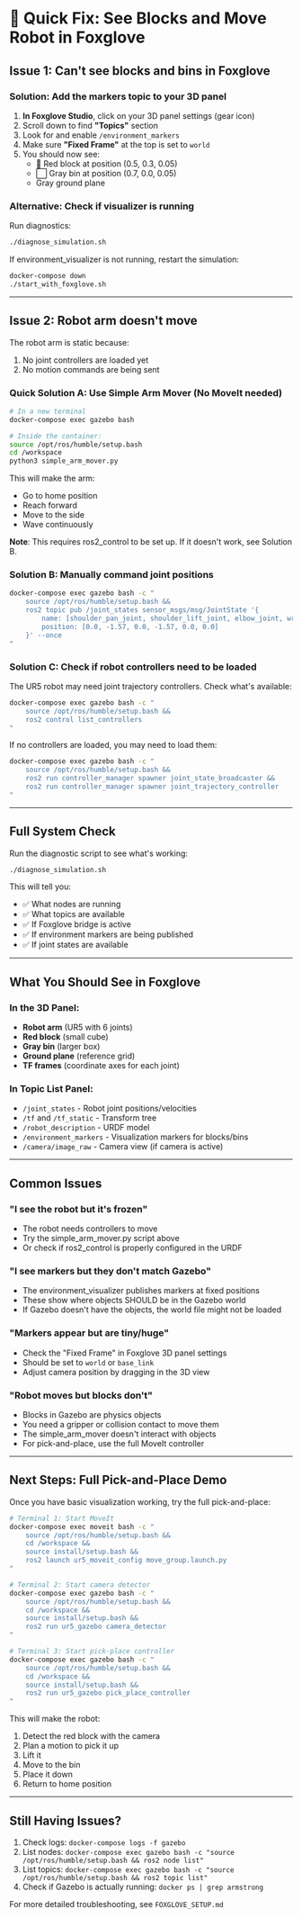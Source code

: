 # 🦊 Quick Fix: See Blocks and Move Robot in Foxglove

## Issue 1: Can't see blocks and bins in Foxglove

### Solution: Add the markers topic to your 3D panel

1. **In Foxglove Studio**, click on your 3D panel settings (gear icon)
2. Scroll down to find **"Topics"** section
3. Look for and enable `/environment_markers`
4. Make sure **"Fixed Frame"** at the top is set to `world`
5. You should now see:
   - 🔴 Red block at position (0.5, 0.3, 0.05)
   - ⬜ Gray bin at position (0.7, 0.0, 0.05)
   - Gray ground plane

### Alternative: Check if visualizer is running

Run diagnostics:
```bash
./diagnose_simulation.sh
```

If environment_visualizer is not running, restart the simulation:
```bash
docker-compose down
./start_with_foxglove.sh
```

---

## Issue 2: Robot arm doesn't move

The robot arm is static because:
1. No joint controllers are loaded yet
2. No motion commands are being sent

### Quick Solution A: Use Simple Arm Mover (No MoveIt needed)

```bash
# In a new terminal
docker-compose exec gazebo bash

# Inside the container:
source /opt/ros/humble/setup.bash
cd /workspace
python3 simple_arm_mover.py
```

This will make the arm:
- Go to home position
- Reach forward
- Move to the side
- Wave continuously

**Note**: This requires ros2_control to be set up. If it doesn't work, see Solution B.

### Solution B: Manually command joint positions

```bash
docker-compose exec gazebo bash -c "
    source /opt/ros/humble/setup.bash &&
    ros2 topic pub /joint_states sensor_msgs/msg/JointState '{
        name: [shoulder_pan_joint, shoulder_lift_joint, elbow_joint, wrist_1_joint, wrist_2_joint, wrist_3_joint],
        position: [0.0, -1.57, 0.0, -1.57, 0.0, 0.0]
    }' --once
"
```

### Solution C: Check if robot controllers need to be loaded

The UR5 robot may need joint trajectory controllers. Check what's available:

```bash
docker-compose exec gazebo bash -c "
    source /opt/ros/humble/setup.bash &&
    ros2 control list_controllers
"
```

If no controllers are loaded, you may need to load them:

```bash
docker-compose exec gazebo bash -c "
    source /opt/ros/humble/setup.bash &&
    ros2 run controller_manager spawner joint_state_broadcaster &&
    ros2 run controller_manager spawner joint_trajectory_controller
"
```

---

## Full System Check

Run the diagnostic script to see what's working:

```bash
./diagnose_simulation.sh
```

This will tell you:
- ✅ What nodes are running
- ✅ What topics are available
- ✅ If Foxglove bridge is active
- ✅ If environment markers are being published
- ✅ If joint states are available

---

## What You Should See in Foxglove

### In the 3D Panel:
- **Robot arm** (UR5 with 6 joints)
- **Red block** (small cube)
- **Gray bin** (larger box)
- **Ground plane** (reference grid)
- **TF frames** (coordinate axes for each joint)

### In Topic List Panel:
- `/joint_states` - Robot joint positions/velocities
- `/tf` and `/tf_static` - Transform tree
- `/robot_description` - URDF model
- `/environment_markers` - Visualization markers for blocks/bins
- `/camera/image_raw` - Camera view (if camera is active)

---

## Common Issues

### "I see the robot but it's frozen"
- The robot needs controllers to move
- Try the simple_arm_mover.py script above
- Or check if ros2_control is properly configured in the URDF

### "I see markers but they don't match Gazebo"
- The environment_visualizer publishes markers at fixed positions
- These show where objects SHOULD be in the Gazebo world
- If Gazebo doesn't have the objects, the world file might not be loaded

### "Markers appear but are tiny/huge"
- Check the "Fixed Frame" in Foxglove 3D panel settings
- Should be set to `world` or `base_link`
- Adjust camera position by dragging in the 3D view

### "Robot moves but blocks don't"
- Blocks in Gazebo are physics objects
- You need a gripper or collision contact to move them
- The simple_arm_mover doesn't interact with objects
- For pick-and-place, use the full MoveIt controller

---

## Next Steps: Full Pick-and-Place Demo

Once you have basic visualization working, try the full pick-and-place:

```bash
# Terminal 1: Start MoveIt
docker-compose exec moveit bash -c "
    source /opt/ros/humble/setup.bash &&
    cd /workspace &&
    source install/setup.bash &&
    ros2 launch ur5_moveit_config move_group.launch.py
"

# Terminal 2: Start camera detector
docker-compose exec gazebo bash -c "
    source /opt/ros/humble/setup.bash &&
    cd /workspace &&
    source install/setup.bash &&
    ros2 run ur5_gazebo camera_detector
"

# Terminal 3: Start pick-place controller
docker-compose exec gazebo bash -c "
    source /opt/ros/humble/setup.bash &&
    cd /workspace &&
    source install/setup.bash &&
    ros2 run ur5_gazebo pick_place_controller
"
```

This will make the robot:
1. Detect the red block with the camera
2. Plan a motion to pick it up
3. Lift it
4. Move to the bin
5. Place it down
6. Return to home position

---

## Still Having Issues?

1. Check logs: `docker-compose logs -f gazebo`
2. List nodes: `docker-compose exec gazebo bash -c "source /opt/ros/humble/setup.bash && ros2 node list"`
3. List topics: `docker-compose exec gazebo bash -c "source /opt/ros/humble/setup.bash && ros2 topic list"`
4. Check if Gazebo is actually running: `docker ps | grep armstrong`

For more detailed troubleshooting, see `FOXGLOVE_SETUP.md`

